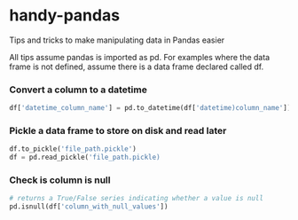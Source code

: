 # handy-pandas
Tips and tricks to make manipulating data in Pandas easier

All tips assume pandas is imported as pd. For examples where the data frame is not defined, assume there is a data frame declared called df.

### Convert a column to a datetime

```python
df['datetime_column_name'] = pd.to_datetime(df['datetime)column_name'])
```

### Pickle a data frame to store on disk and read later

```python
df.to_pickle('file_path.pickle')
df = pd.read_pickle('file_path.pickle)
```

### Check is column is null

```python
# returns a True/False series indicating whether a value is null
pd.isnull(df['column_with_null_values'])
```
